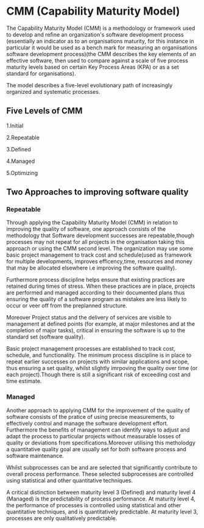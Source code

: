 # CMM (Capability Maturity Model)

The Capability Maturity Model (CMM) is a methodology or framework used to develop and refine an organization's software development process (essentially an indicator as to an organisations maturity, for this instance in particular it would be used as a bench mark for measuring an organiisations software development process)(the CMM describes the key elements of an effective software, then used to compare against a scale of five process maturity levels based on certain Key Process Areas (KPA) or as a set standard for organisations).

The model describes a five-level evolutionary path of increasingly organized and systematic processes. 

## Five Levels of CMM

1.Initial

2.Repeatable

3.Defined

4.Managed

5.Optimizing


## Two Approaches to improving software quality

### Repeatable

Through applying the Capability Maturity Model (CMM) in relation to improving the quality of software, one approach consists of the methodology that Software development successes are repeatable,though processes may not repeat for all projects in the organisation taking this approach or using the CMM second level. The organization may use some basic project management to track cost and schedule(used as framework for multiple developments, improves efficency,time, resources and money that may be allocated elsewhere i.e improving the software quality). 

Furthermore process discipline helps ensure that existing practices are retained during times of stress. When these practices are in place, projects are performed and managed according to their documented plans thus ensuring the quality of a software program as mistakes are less likely to occur or veer off from the preplanned structure.

Moreover Project status and the delivery of services are visible to management at defined points (for example, at major milestones and at the completion of major tasks), critical in ensuring the software is up  to the standard set (software quality).

Basic project management processes are established to track cost, schedule, and functionality. The minimum process discipline is in place to repeat earlier successes on projects with similar applications and scope, thus ensuring a set quality, whilst slightly imrpoving the quality over time (or each project).Though there is still a significant risk of exceeding cost and time estimate.

### Managed

Another approach to applying CMM for the improvement of the quality of software consists of the pratice of using precise measurements, to effectively control and manage the software development effort. Furthermore the benefits of  management can identify ways to adjust and adapt the process to particular projects without measurable losses of quality or deviations from specifications.Moreover utilising this metholodgy a quantitative quality goal are usually set for both software process and software maintenance.

Whilst subprocesses can be and are selected that significantly contribute to overall process performance. These selected subprocesses are controlled using statistical and other quantitative techniques.

A critical distinction between maturity level 3 (Defined) and maturity level 4 (Managed) is the predictability of process performance. At maturity level 4, the performance of processes is controlled using statistical and other quantitative techniques, and is quantitatively predictable. At maturity level 3, processes are only qualitatively predictable.

